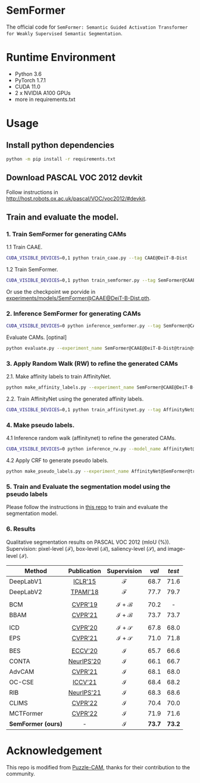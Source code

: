 # SemFormer
The official code for `SemFormer: Semantic Guided Activation Transformer for Weakly Supervised Semantic Segmentation`.

# Runtime Environment
- Python 3.6
- PyTorch 1.7.1
- CUDA 11.0
- 2 x NVIDIA A100 GPUs
- more in requirements.txt

# Usage

## Install python dependencies
```bash
python -m pip install -r requirements.txt
```

## Download PASCAL VOC 2012 devkit
Follow instructions in <http://host.robots.ox.ac.uk/pascal/VOC/voc2012/#devkit>.

## Train and evaluate the model.

### 1. Train SemFormer for generating CAMs
1.1 Train CAAE.
```bash
CUDA_VISIBLE_DEVICES=0,1 python train_caae.py --tag CAAE@DeiT-B-Dist
```
1.2 Train SemFormer.
```bash
CUDA_VISIBLE_DEVICES=0,1 python train_semformer.py --tag SemFormer@CAAE@DeiT-B-Dist
```

Or use the checkpoint we porvide in [experiments/models/SemFormer@CAAE@DeiT-B-Dist.pth](https://github.com/JLChen-C/SemFormer/blob/main/experiments/models/SemFormer%40CAAE%40DeiT-B-Dist.pth).

### 2. Inference SemFormer for generating CAMs
```bash
CUDA_VISIBLE_DEVICES=0 python inference_semformer.py --tag SemFormer@CAAE@DeiT-B-Dist --domain train_aug
```
Evaluate CAMs. [optinal]
```bash
python evaluate.py --experiment_name SemFormer@CAAE@DeiT-B-Dist@train@scale=0.5,1.0,1.5,2.0 --domain train
```

### 3. Apply Random Walk (RW) to refine the generated CAMs
2.1. Make affinity labels to train AffinityNet.
```bash
python make_affinity_labels.py --experiment_name SemFormer@CAAE@DeiT-B-Dist@train@scale=0.5,1.0,1.5,2.0 --domain train_aug
```

2.2. Train AffinityNet using the generated affinity labels.
```bash
CUDA_VISIBLE_DEVICES=0,1 python train_affinitynet.py --tag AffinityNet@SemFormer --label_name SemFormer@CAAE@DeiT-B-Dist@train@scale=0.5,1.0,1.5,2.0@aff_fg=0.11_bg=0.15
```

### 4. Make pseudo labels.
4.1 Inference random walk (affinitynet) to refine the generated CAMs.
```bash
CUDA_VISIBLE_DEVICES=0 python inference_rw.py --model_name AffinityNet@SemFormer --cam_dir SemFormer@CAAE@DeiT-B-Dist@train@scale=0.5,1.0,1.5,2.0 --domain train_aug
```
4.2 Apply CRF to generate pseudo labels.
```bash
python make_pseudo_labels.py --experiment_name AffinityNet@SemFormer@train@beta=10@exp_times=8@rw --domain train_aug --crf_iteration 1
```

### 5. Train and Evaluate the segmentation model using the pseudo labels
Please follow the instructions in [this repo](https://github.com/YudeWang/semantic-segmentation-codebase) to train and evaluate the segmentation model.

### 6. Results
Qualitative segmentation results on PASCAL VOC 2012 (mIoU (%)). Supervision: pixel-level ($\mathcal{F}$), box-level ($\mathcal{B}$), saliency-level ($\mathcal{S}$), and image-level ($\mathcal{I}$).

| Method  |  Publication  |  Supervision  |  *val*  |  *test*  |
|---------|:-------------:|:-------------:|:-------:|:--------:|
|DeepLabV1|[ICLR'15](https://arxiv.org/abs/1412.7062)|$\mathcal{F}$|68.7|71.6|
|DeepLabV2|[TPAMI'18](https://arxiv.org/abs/1606.00915)|$\mathcal{F}$|77.7|79.7|
||||||
|BCM|[CVPR'19](https://arxiv.org/abs/1904.11693)|$\mathcal{I} + \mathcal{B}$|70.2|-|
|BBAM|[CVPR'21](https://arxiv.org/abs/2103.08907)|$\mathcal{I} + \mathcal{B}$|73.7| 73.7|
||||||
|ICD|[CVPR'20](https://openaccess.thecvf.com/content_CVPR_2020/papers/Fan_Learning_Integral_Objects_With_Intra-Class_Discriminator_for_Weakly-Supervised_Semantic_Segmentation_CVPR_2020_paper.pdf)|$\mathcal{I} + \mathcal{S}$|67.8|68.0|
|EPS|[CVPR'21](https://arxiv.org/abs/2105.08965)|$\mathcal{I} + \mathcal{S}$|71.0|71.8|
||||||
|BES|[ECCV'20](https://www.ecva.net/papers/eccv_2020/papers_ECCV/papers/123710341.pdf)|$\mathcal{I}$|65.7|66.6|
|CONTA|[NeurIPS'20](https://arxiv.org/abs/2009.12547)|$\mathcal{I}$|66.1|66.7|
|AdvCAM|[CVPR'21](https://arxiv.org/abs/2103.08896)|$\mathcal{I}$|68.1|68.0|
|OC-CSE|[ICCV'21](https://openaccess.thecvf.com/content/ICCV2021/papers/Kweon_Unlocking_the_Potential_of_Ordinary_Classifier_Class-Specific_Adversarial_Erasing_Framework_ICCV_2021_paper.pdf)|$\mathcal{I}$|68.4|68.2|
|RIB|[NeurIPS'21](https://arxiv.org/abs/2110.06530)|$\mathcal{I}$|68.3|68.6|
|CLIMS|[CVPR'22](https://arxiv.org/abs/2203.02668)|$\mathcal{I}$|70.4|70.0|
|MCTFormer|[CVPR'22](https://arxiv.org/abs/2203.02891)|$\mathcal{I}$|71.9|71.6|
|**SemFormer (ours)**| - |$\mathcal{I}$|**73.7**|**73.2**|

# Acknowledgement
This repo is modified from [Puzzle-CAM](https://github.com/OFRIN/PuzzleCAM), thanks for their contribution to the community.